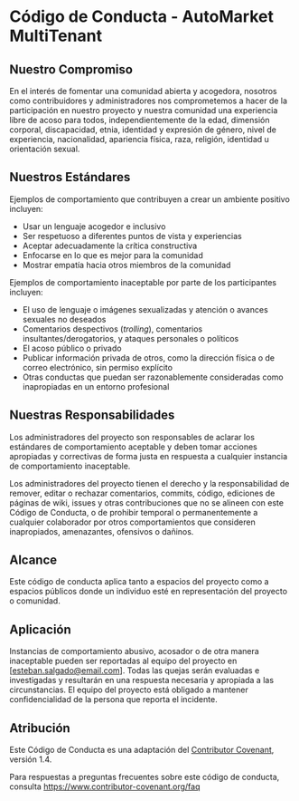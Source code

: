# Código de Conducta - AutoMarket MultiTenant

## Nuestro Compromiso

En el interés de fomentar una comunidad abierta y acogedora, nosotros como contribuidores y administradores nos comprometemos a hacer de la participación en nuestro proyecto y nuestra comunidad una experiencia libre de acoso para todos, independientemente de la edad, dimensión corporal, discapacidad, etnia, identidad y expresión de género, nivel de experiencia, nacionalidad, apariencia física, raza, religión, identidad u orientación sexual.

## Nuestros Estándares

Ejemplos de comportamiento que contribuyen a crear un ambiente positivo incluyen:

* Usar un lenguaje acogedor e inclusivo
* Ser respetuoso a diferentes puntos de vista y experiencias
* Aceptar adecuadamente la crítica constructiva
* Enfocarse en lo que es mejor para la comunidad
* Mostrar empatía hacia otros miembros de la comunidad

Ejemplos de comportamiento inaceptable por parte de los participantes incluyen:

* El uso de lenguaje o imágenes sexualizadas y atención o avances sexuales no deseados
* Comentarios despectivos (_trolling_), comentarios insultantes/derogatorios, y ataques personales o políticos
* El acoso público o privado
* Publicar información privada de otros, como la dirección física o de correo electrónico, sin permiso explícito
* Otras conductas que puedan ser razonablemente consideradas como inapropiadas en un entorno profesional

## Nuestras Responsabilidades

Los administradores del proyecto son responsables de aclarar los estándares de comportamiento aceptable y deben tomar acciones apropiadas y correctivas de forma justa en respuesta a cualquier instancia de comportamiento inaceptable.

Los administradores del proyecto tienen el derecho y la responsabilidad de remover, editar o rechazar comentarios, commits, código, ediciones de páginas de wiki, issues y otras contribuciones que no se alineen con este Código de Conducta, o de prohibir temporal o permanentemente a cualquier colaborador por otros comportamientos que consideren inapropiados, amenazantes, ofensivos o dañinos.

## Alcance

Este código de conducta aplica tanto a espacios del proyecto como a espacios públicos donde un individuo esté en representación del proyecto o comunidad.

## Aplicación

Instancias de comportamiento abusivo, acosador o de otra manera inaceptable pueden ser reportadas al equipo del proyecto en [esteban.salgado@email.com]. Todas las quejas serán evaluadas e investigadas y resultarán en una respuesta necesaria y apropiada a las circunstancias. El equipo del proyecto está obligado a mantener confidencialidad de la persona que reporta el incidente.

## Atribución

Este Código de Conducta es una adaptación del [Contributor Covenant](https://www.contributor-covenant.org), versión 1.4.

Para respuestas a preguntas frecuentes sobre este código de conducta, consulta https://www.contributor-covenant.org/faq